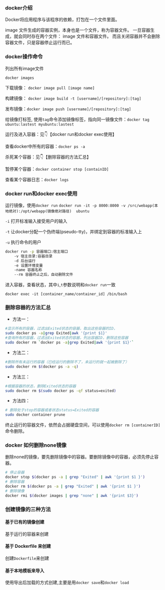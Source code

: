 
### docker介绍
Docker将应用程序与该程序的依赖，打包在一个文件里面。

image 文件生成的容器实例，本身也是一个文件，称为容器文件。
一旦容器生成，就会同时存在两个文件： image 文件和容器文件。
而且关闭容器并不会删除容器文件，只是容器停止运行而已。

### docker操作命令

列出所有image文件
```
docker images
```

下载镜像： `docker image pull [image name]`

构建镜像： `docker image build -t [username]/[repository]:[tag]`

发布镜像：`docker image push [username]/[repository]:[tag]`

给镜像打标签, 使用`tag`命令添加镜像标签，指向同一镜像文件：`docker tag ubuntu:lastest myubuntu:lastest`

运行及进入容器：见👇【docker run和docker exec使用】

查看docker中所有的容器：`docker ps -a`

杀死某个容器：见👇【删除容器的方法汇总】

暂停某个容器：`docker container stop [containID]`

查看某个容器日志：`docker logs`

### docker run和docker exec使用
运行镜像，使用`docker run`
`docker run -it -p 8000:8000 -v /src/webapp(本地绝对):/opt/webapp(镜像绝对路径)  ubuntu `

`-i` 打开标准输入接受用户的输入

`-t` 让docker分配一个伪终端(pseudo-tty)，并绑定到容器的标准输入上

`-u` 执行命令的用户

```sh
docker run -p 容器端口:宿主端口
    -v 宿主目录:容器目录
    -d 后台运行
    -e 设置环境变量
    -name 容器名称
    --rm 容器终止之后，自动删除文件
```

进入容器，查看状态，其中`i`,`t`参数说明和`docker run`一致
```
docker exec -it [container_name/container_id] /bin/bash
```

### 删除容器的方法汇总
- 方法一：
```sh
#显示所有的容器，过滤出Exited状态的容器，取出这些容器的ID，
sudo docker ps -a|grep Exited|awk '{print $1}'
#查询所有的容器，过滤出Exited状态的容器，列出容器ID，删除这些容器
sudo docker rm `docker ps -a|grep Exited|awk '{print $1}'`
```

- 方法二：
```sh
#删除所有未运行的容器（已经运行的删除不了，未运行的就一起被删除了）
sudo docker rm $(docker ps -a -q)
```

- 方法三：
```sh
#根据容器的状态，删除Exited状态的容器
sudo docker rm $(sudo docker ps -qf status=exited)
```

- 方法四：
```sh
# 删除处于stop的容器或者状态status=Exited的容器
sudo docker container prune
```
终止运行的容器文件，依然会占据硬盘空间，可以使用`docker rm [containerID]`命令删除。

### docker 如何删除none镜像
删除none的镜像，要先删除镜像中的容器。要删除镜像中的容器，必须先停止容器。
```sh
# 停止容器
docker stop $(docker ps -a | grep "Exited" | awk '{print $1 }')
# 删除容器
docker rm $(docker ps -a | grep "Exited" | awk '{print $1 }')
# 删除镜像
docker rmi $(docker images | grep "none" | awk '{print $3}')
```

### 创建镜像的三种方法

#### 基于已有的镜像创建
基于运行的容器来创建

#### 基于 Dockerfile 来创建
创建`Dockerfile`来创建

#### 基于本地模板来导入
使用导出后加载的方式创建,主要是用`docker save`和`docker load`
